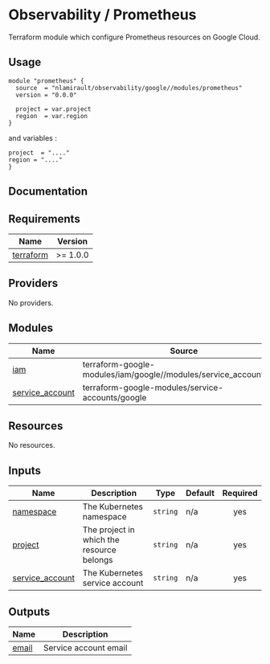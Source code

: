 # Observability / Prometheus

Terraform module which configure Prometheus resources on Google Cloud.

## Usage

```hcl
module "prometheus" {
  source  = "nlamirault/observability/google//modules/prometheus"
  version = "0.0.0"

  project = var.project
  region  = var.region
}
```

and variables :

```hcl
project  = "...."
region = "...."
}
```

## Documentation

<!-- BEGINNING OF PRE-COMMIT-TERRAFORM DOCS HOOK -->
## Requirements

| Name | Version |
|------|---------|
| <a name="requirement_terraform"></a> [terraform](#requirement\_terraform) | >= 1.0.0 |

## Providers

No providers.

## Modules

| Name | Source | Version |
|------|--------|---------|
| <a name="module_iam"></a> [iam](#module\_iam) | terraform-google-modules/iam/google//modules/service_accounts_iam | 7.3.0 |
| <a name="module_service_account"></a> [service\_account](#module\_service\_account) | terraform-google-modules/service-accounts/google | 4.0.3 |

## Resources

No resources.

## Inputs

| Name | Description | Type | Default | Required |
|------|-------------|------|---------|:--------:|
| <a name="input_namespace"></a> [namespace](#input\_namespace) | The Kubernetes namespace | `string` | n/a | yes |
| <a name="input_project"></a> [project](#input\_project) | The project in which the resource belongs | `string` | n/a | yes |
| <a name="input_service_account"></a> [service\_account](#input\_service\_account) | The Kubernetes service account | `string` | n/a | yes |

## Outputs

| Name | Description |
|------|-------------|
| <a name="output_email"></a> [email](#output\_email) | Service account email |
<!-- END OF PRE-COMMIT-TERRAFORM DOCS HOOK -->
